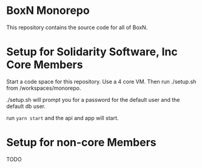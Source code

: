 # BoxN Monorepo

This repository contains the source code for all of BoxN.

# Setup for Solidarity Software, Inc Core Members

Start a code space for this repository. Use a 4 core VM. Then run ./setup.sh from /workspaces/monorepo.

./setup.sh will prompt you for a password for the default user and the default db user.

run `yarn start` and the api and app will start.

# Setup for non-core Members

TODO
